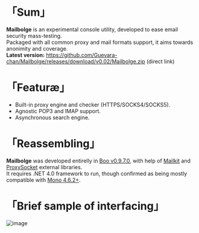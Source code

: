 # 「Sum」
__Mailbolge__ is an experimental console utility, developed to ease email security mass-testing.  
Packaged with all common proxy and mail formats support, it aims towards anonimity and coverage.  
__Latest version:__ https://github.com/Guevara-chan/Mailbolge/releases/download/v0.02/Mailbolge.zip (direct link)

# 「Featuræ」
* Built-in proxy engine and checker (HTTPS/SOCKS4/SOCKS5).
* Agnostic POP3 and IMAP support.
* Asynchronous search engine.

# 「Reassembling」
__Mailbolge__ was developed entirelly in [Boo v0.9.7.0](https://github.com/boo-lang/boo), with help of [Mailkit](https://github.com/jstedfast/MailKit) and [ProxySocket](https://github.com/poma/ProxySocket) external libraries.  
It requires .NET 4.0 framework to run, though confirmed as being mostly compatible with [Mono 4.6.2+](https://github.com/mono/mono).

# 「Brief sample of interfacing」
![image](https://user-images.githubusercontent.com/8768470/43733868-b1fb5de4-99be-11e8-81e7-84e5147d51cf.png)
